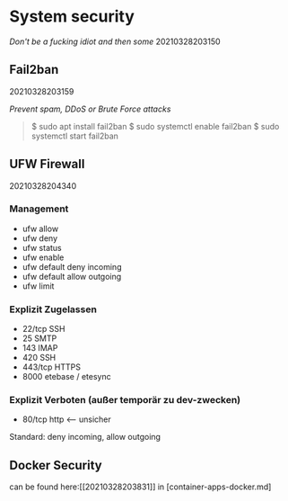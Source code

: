 # System security
*Don't be a fucking idiot and then some* 20210328203150

## Fail2ban
20210328203159

*Prevent spam, DDoS or Brute Force attacks*
> $ sudo apt install fail2ban
> $ sudo systemctl enable fail2ban
> $ sudo systemctl start fail2ban

## UFW Firewall
20210328204340
### Management
* ufw allow
* ufw deny
* ufw status
* ufw enable
* ufw default deny incoming
* ufw default allow outgoing
* ufw limit 

### Explizit Zugelassen
* 22/tcp SSH
* 25 SMTP
* 143 IMAP
* 420 SSH
* 443/tcp HTTPS
* 8000 etebase / etesync


### Explizit Verboten (außer temporär zu dev-zwecken)
* 80/tcp http <-- unsicher

Standard: deny incoming, allow outgoing

## Docker Security
can be found here:[[20210328203831]] in [container-apps-docker.md]
